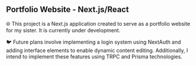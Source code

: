 ## Portfolio Website - Next.js/React

🌐 This project is a Next.js application created to serve as a portfolio website for my sister. It is currently under development.

🐦 Future plans involve implementing a login system using NextAuth and adding interface elements to enable dynamic content editing. Additionally, I intend to implement these features using TRPC and Prisma technologies.
